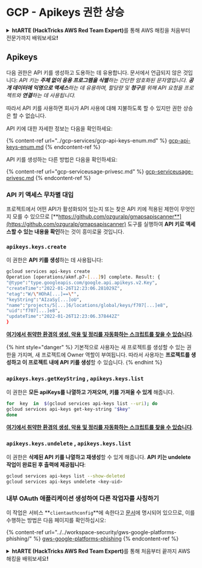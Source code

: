 # GCP - Apikeys 권한 상승

<details>

<summary><strong>htARTE (HackTricks AWS Red Team Expert)</strong>를 통해 AWS 해킹을 처음부터 전문가까지 배워보세요<strong>!</strong></summary>

HackTricks를 지원하는 다른 방법:

* HackTricks에서 **회사 광고를 보거나 HackTricks를 PDF로 다운로드**하려면 [**SUBSCRIPTION PLANS**](https://github.com/sponsors/carlospolop)를 확인하세요!
* [**공식 PEASS & HackTricks 스웨그**](https://peass.creator-spring.com)를 얻으세요.
* [**The PEASS Family**](https://opensea.io/collection/the-peass-family)를 발견하세요. 독점적인 [**NFTs**](https://opensea.io/collection/the-peass-family) 컬렉션입니다.
* 💬 [**Discord 그룹**](https://discord.gg/hRep4RUj7f) 또는 [**텔레그램 그룹**](https://t.me/peass)에 **참여**하거나 **Twitter** 🐦 [**@hacktricks_live**](https://twitter.com/hacktricks_live)**를** **팔로우**하세요.
* **HackTricks**와 [**HackTricks Cloud**](https://github.com/carlospolop/hacktricks-cloud) github 저장소에 PR을 제출하여 **해킹 기교를 공유**하세요.

</details>

## Apikeys

다음 권한은 API 키를 생성하고 도용하는 데 유용합니다. 문서에서 언급되지 않은 것입니다: _API 키는 **주체 없이 응용 프로그램을 식별**하는 간단한 암호화된 문자열입니다. **공개 데이터에 익명으로 액세스**하는 데 유용하며, 할당량 및 **청구**를 위해 API 요청을 프로젝트와 **연결**하는 데 사용됩니다._

따라서 API 키를 사용하면 회사가 API 사용에 대해 지불하도록 할 수 있지만 권한 상승은 할 수 없습니다.

API 키에 대한 자세한 정보는 다음을 확인하세요:

{% content-ref url="../gcp-services/gcp-api-keys-enum.md" %}
[gcp-api-keys-enum.md](../gcp-services/gcp-api-keys-enum.md)
{% endcontent-ref %}

API 키를 생성하는 다른 방법은 다음을 확인하세요:

{% content-ref url="gcp-serviceusage-privesc.md" %}
[gcp-serviceusage-privesc.md](gcp-serviceusage-privesc.md)
{% endcontent-ref %}

### API 키 액세스 무차별 대입 <a href="#apikeys.keys.create" id="apikeys.keys.create"></a>

프로젝트에서 어떤 API가 활성화되어 있는지 또는 찾은 API 키에 적용된 제한이 무엇인지 모를 수 있으므로 [**https://github.com/ozguralp/gmapsapiscanner**](https://github.com/ozguralp/gmapsapiscanner) 도구를 실행하여 **API 키로 액세스할 수 있는 내용을 확인**하는 것이 흥미로울 것입니다.

### `apikeys.keys.create` <a href="#apikeys.keys.create" id="apikeys.keys.create"></a>

이 권한은 **API 키를 생성**하는 데 사용됩니다:
```bash
gcloud services api-keys create
Operation [operations/akmf.p7-[...]9] complete. Result: {
"@type":"type.googleapis.com/google.api.apikeys.v2.Key",
"createTime":"2022-01-26T12:23:06.281029Z",
"etag":"W/\"HOhA[...]==\"",
"keyString":"AIzaSy[...]oU",
"name":"projects/5[...]6/locations/global/keys/f707[...]e8",
"uid":"f707[...]e8",
"updateTime":"2022-01-26T12:23:06.378442Z"
}
```
[**여기에서 취약한 환경의 생성, 악용 및 정리를 자동화하는 스크립트를 찾을 수 있습니다**](https://github.com/carlospolop/gcp\_privesc\_scripts/blob/main/tests/b-apikeys.keys.create.sh).

{% hint style="danger" %}
기본적으로 사용자는 새 프로젝트를 생성할 수 있는 권한을 가지며, 새 프로젝트에 Owner 역할이 부여됩니다. 따라서 사용자는 **프로젝트를 생성하고 이 프로젝트 내에 API 키를 생성**할 수 있습니다.
{% endhint %}

### `apikeys.keys.getKeyString` , `apikeys.keys.list` <a href="#apikeys.keys.getkeystringapikeys.keys.list" id="apikeys.keys.getkeystringapikeys.keys.list"></a>

이 권한은 **모든 apiKeys를 나열하고 가져오며, 키를 가져올 수 있게** 해줍니다.
```bash
for  key  in  $(gcloud services api-keys list --uri); do
gcloud services api-keys get-key-string "$key"
done
```
[**여기에서 취약한 환경의 생성, 악용 및 정리를 자동화하는 스크립트를 찾을 수 있습니다**](https://github.com/carlospolop/gcp\_privesc\_scripts/blob/main/tests/c-apikeys.keys.getKeyString.sh).

### `apikeys.keys.undelete` , `apikeys.keys.list` <a href="#serviceusage.apikeys.regenerateapikeys.keys.list" id="serviceusage.apikeys.regenerateapikeys.keys.list"></a>

이 권한은 **삭제된 API 키를 나열하고 재생성**할 수 있게 해줍니다. **API 키는 undelete 작업이 완료된 후 출력에 제공됩니다**:
```bash
gcloud services api-keys list --show-deleted
gcloud services api-keys undelete <key-uid>
```
### 내부 OAuth 애플리케이션 생성하여 다른 작업자를 사칭하기

이 작업은 서비스 **`clientauthconfig`**에 속한다고 [문서](https://cloud.google.com/iap/docs/programmatic-oauth-clients#before-you-begin)에 명시되어 있으므로, 이를 수행하는 방법은 다음 페이지를 확인하십시오:

{% content-ref url="../../workspace-security/gws-google-platforms-phishing/" %}
[gws-google-platforms-phishing](../../workspace-security/gws-google-platforms-phishing/)
{% endcontent-ref %}

<details>

<summary><strong>htARTE (HackTricks AWS Red Team Expert)</strong>를 통해 처음부터 끝까지 AWS 해킹을 배워보세요<strong>!</strong></summary>

HackTricks를 지원하는 다른 방법:

* 회사를 **HackTricks에서 광고하거나 HackTricks를 PDF로 다운로드**하려면 [**SUBSCRIPTION PLANS**](https://github.com/sponsors/carlospolop)를 확인하세요!
* [**공식 PEASS & HackTricks 상품**](https://peass.creator-spring.com)을 구매하세요.
* [**The PEASS Family**](https://opensea.io/collection/the-peass-family)를 발견하세요. 독점적인 [**NFTs**](https://opensea.io/collection/the-peass-family) 컬렉션입니다.
* 💬 [**Discord 그룹**](https://discord.gg/hRep4RUj7f) 또는 [**텔레그램 그룹**](https://t.me/peass)에 **참여**하거나 **Twitter** 🐦 [**@hacktricks_live**](https://twitter.com/hacktricks_live)를 **팔로우**하세요.
* **HackTricks**와 [**HackTricks Cloud**](https://github.com/carlospolop/hacktricks-cloud) github 저장소에 **PR을 제출하여** 여러분의 해킹 기법을 공유하세요.

</details>
